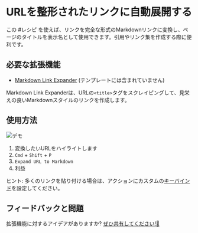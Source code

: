 # URLを整形されたリンクに自動展開する

この #レシピ を使えば、リンクを完全な形式のMarkdownリンクに変換し、ページのタイトルを表示名として使用できます。引用やリンク集を作成する際に便利です。

## 必要な拡張機能

- [Markdown Link Expander](https://marketplace.visualstudio.com/items?itemName=skn0tt.markdown-link-expander) (テンプレートには含まれていません)

Markdown Link Expanderは、URLの`<title>`タグをスクレイピングして、見栄えの良いMarkdownスタイルのリンクを作成します。

## 使用方法

![デモ](../../assets/images/prettify-links-demo.gif)

1. 変換したいURLをハイライトします
2. `Cmd` + `Shift` + `P`
3. `Expand URL to Markdown`
4. 利益

ヒント: 多くのリンクを貼り付ける場合は、アクションにカスタムの[キーバインド](https://code.visualstudio.com/docs/getstarted/keybindings)を設定してください。

## フィードバックと問題

拡張機能に対するアイデアがありますか? [ぜひ共有してください!🎉](https://github.com/Skn0tt/markdown-link-expander/issues)



